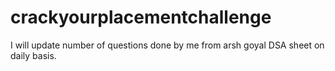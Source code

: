 # crackyourplacementchallenge
I will update number of questions done by me from arsh goyal  DSA sheet on daily basis.
